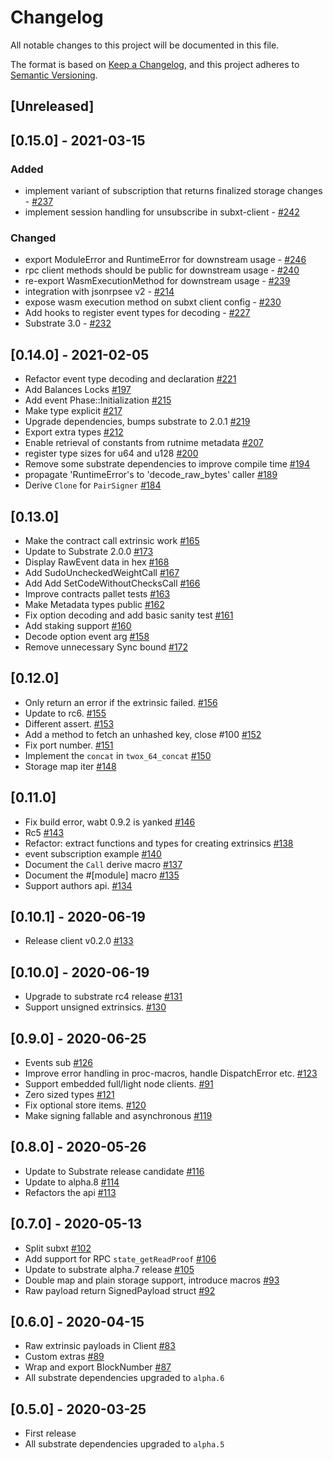 # Changelog
All notable changes to this project will be documented in this file.

The format is based on [Keep a Changelog](https://keepachangelog.com/en/1.0.0/),
and this project adheres to [Semantic Versioning](https://semver.org/spec/v2.0.0.html).

## [Unreleased]

## [0.15.0] - 2021-03-15

### Added
- implement variant of subscription that returns finalized storage changes - [#237](https://github.com/paritytech/substrate-subxt/pull/237)
- implement session handling for unsubscribe in subxt-client - [#242](https://github.com/paritytech/substrate-subxt/pull/242)

### Changed
- export ModuleError and RuntimeError for downstream usage - [#246](https://github.com/paritytech/substrate-subxt/pull/246)
- rpc client methods should be public for downstream usage - [#240](https://github.com/paritytech/substrate-subxt/pull/240)
- re-export WasmExecutionMethod for downstream usage - [#239](https://github.com/paritytech/substrate-subxt/pull/239)
- integration with jsonrpsee v2 - [#214](https://github.com/paritytech/substrate-subxt/pull/214)
- expose wasm execution method on subxt client config - [#230](https://github.com/paritytech/substrate-subxt/pull/230)
- Add hooks to register event types for decoding - [#227](https://github.com/paritytech/substrate-subxt/pull/227)
- Substrate 3.0 - [#232](https://github.com/paritytech/substrate-subxt/pull/232)

## [0.14.0] - 2021-02-05

- Refactor event type decoding and declaration [#221](https://github.com/paritytech/substrate-subxt/pull/221)
- Add Balances Locks [#197](https://github.com/paritytech/substrate-subxt/pull/197)
- Add event Phase::Initialization [#215](https://github.com/paritytech/substrate-subxt/pull/215)
- Make type explicit [#217](https://github.com/paritytech/substrate-subxt/pull/217)
- Upgrade dependencies, bumps substrate to 2.0.1 [#219](https://github.com/paritytech/substrate-subxt/pull/219)
- Export extra types [#212](https://github.com/paritytech/substrate-subxt/pull/212)
- Enable retrieval of constants from rutnime metadata [#207](https://github.com/paritytech/substrate-subxt/pull/207)
- register type sizes for u64 and u128 [#200](https://github.com/paritytech/substrate-subxt/pull/200)
- Remove some substrate dependencies to improve compile time [#194](https://github.com/paritytech/substrate-subxt/pull/194)
- propagate 'RuntimeError's to 'decode_raw_bytes' caller [#189](https://github.com/paritytech/substrate-subxt/pull/189)
- Derive `Clone` for `PairSigner` [#184](https://github.com/paritytech/substrate-subxt/pull/184)

## [0.13.0]

- Make the contract call extrinsic work [#165](https://github.com/paritytech/substrate-subxt/pull/165)
- Update to Substrate 2.0.0 [#173](https://github.com/paritytech/substrate-subxt/pull/173)
- Display RawEvent data in hex [#168](https://github.com/paritytech/substrate-subxt/pull/168)
- Add SudoUncheckedWeightCall [#167](https://github.com/paritytech/substrate-subxt/pull/167)
- Add Add SetCodeWithoutChecksCall [#166](https://github.com/paritytech/substrate-subxt/pull/166)
- Improve contracts pallet tests [#163](https://github.com/paritytech/substrate-subxt/pull/163)
- Make Metadata types public [#162](https://github.com/paritytech/substrate-subxt/pull/162)
- Fix option decoding and add basic sanity test [#161](https://github.com/paritytech/substrate-subxt/pull/161)
- Add staking support [#160](https://github.com/paritytech/substrate-subxt/pull/161)
- Decode option event arg [#158](https://github.com/paritytech/substrate-subxt/pull/158)
- Remove unnecessary Sync bound [#172](https://github.com/paritytech/substrate-subxt/pull/172)

## [0.12.0]

- Only return an error if the extrinsic failed. [#156](https://github.com/paritytech/substrate-subxt/pull/156)
- Update to rc6. [#155](https://github.com/paritytech/substrate-subxt/pull/155)
- Different assert. [#153](https://github.com/paritytech/substrate-subxt/pull/153)
- Add a method to fetch an unhashed key, close #100 [#152](https://github.com/paritytech/substrate-subxt/pull/152)
- Fix port number. [#151](https://github.com/paritytech/substrate-subxt/pull/151)
- Implement the `concat` in `twox_64_concat` [#150](https://github.com/paritytech/substrate-subxt/pull/150)
- Storage map iter [#148](https://github.com/paritytech/substrate-subxt/pull/148)

## [0.11.0]

- Fix build error, wabt 0.9.2 is yanked [#146](https://github.com/paritytech/substrate-subxt/pull/146)
- Rc5 [#143](https://github.com/paritytech/substrate-subxt/pull/143)
- Refactor: extract functions and types for creating extrinsics [#138](https://github.com/paritytech/substrate-subxt/pull/138)
- event subscription example [#140](https://github.com/paritytech/substrate-subxt/pull/140)
- Document the `Call` derive macro [#137](https://github.com/paritytech/substrate-subxt/pull/137)
- Document the #[module] macro [#135](https://github.com/paritytech/substrate-subxt/pull/135)
- Support authors api. [#134](https://github.com/paritytech/substrate-subxt/pull/134)

## [0.10.1] - 2020-06-19

- Release client v0.2.0 [#133](https://github.com/paritytech/substrate-subxt/pull/133)

## [0.10.0] - 2020-06-19

- Upgrade to substrate rc4 release [#131](https://github.com/paritytech/substrate-subxt/pull/131)
- Support unsigned extrinsics. [#130](https://github.com/paritytech/substrate-subxt/pull/130)

## [0.9.0] - 2020-06-25

- Events sub [#126](https://github.com/paritytech/substrate-subxt/pull/126)
- Improve error handling in proc-macros, handle DispatchError etc. [#123](https://github.com/paritytech/substrate-subxt/pull/123)
- Support embedded full/light node clients. [#91](https://github.com/paritytech/substrate-subxt/pull/91)
- Zero sized types [#121](https://github.com/paritytech/substrate-subxt/pull/121)
- Fix optional store items. [#120](https://github.com/paritytech/substrate-subxt/pull/120)
- Make signing fallable and asynchronous [#119](https://github.com/paritytech/substrate-subxt/pull/119)

## [0.8.0] - 2020-05-26

- Update to Substrate release candidate [#116](https://github.com/paritytech/substrate-subxt/pull/116)
- Update to alpha.8 [#114](https://github.com/paritytech/substrate-subxt/pull/114)
- Refactors the api [#113](https://github.com/paritytech/substrate-subxt/pull/113)

## [0.7.0] - 2020-05-13

- Split subxt [#102](https://github.com/paritytech/substrate-subxt/pull/102)
- Add support for RPC `state_getReadProof` [#106](https://github.com/paritytech/substrate-subxt/pull/106)
- Update to substrate alpha.7 release [#105](https://github.com/paritytech/substrate-subxt/pull/105)
- Double map and plain storage support, introduce macros [#93](https://github.com/paritytech/substrate-subxt/pull/93)
- Raw payload return SignedPayload struct [#92](https://github.com/paritytech/substrate-subxt/pull/92)

## [0.6.0] - 2020-04-15

- Raw extrinsic payloads in Client [#83](https://github.com/paritytech/substrate-subxt/pull/83)
- Custom extras [#89](https://github.com/paritytech/substrate-subxt/pull/89)
- Wrap and export BlockNumber [#87](https://github.com/paritytech/substrate-subxt/pull/87)
- All substrate dependencies upgraded to `alpha.6`

## [0.5.0] - 2020-03-25

- First release
- All substrate dependencies upgraded to `alpha.5`
